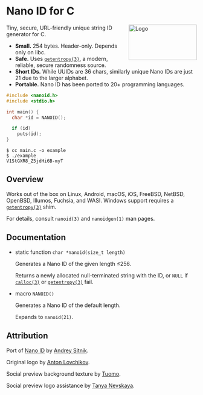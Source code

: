 # Nano ID for C

<img src="logo.svg" align="right" alt="Logo" width="180" height="94">

Tiny, secure, URL-friendly unique string ID generator for C.

- **Small.** 254 bytes. Header-only. Depends only on libc.
- **Safe.** Uses [`getentropy(3)`][], a modern, reliable, secure randomness source.
- **Short IDs.** While UUIDs are 36 chars, similarly unique Nano IDs are just 21 due to the larger alphabet.
- **Portable.** Nano ID has been ported to 20+ programming languages.

```c
#include <nanoid.h>
#include <stdio.h>

int main() {
  char *id = NANOID();

  if (id)
    puts(id);
}
```

```
$ cc main.c -o example
$ ./example
V1StGXR8_Z5jdHi6B-myT
```

## Overview

Works out of the box on Linux, Android, macOS, iOS, FreeBSD, NetBSD, OpenBSD,
Illumos, Fuchsia, and WASI. Windows support requires a [`getentropy(3)`][] shim.

For details, consult `nanoid(3)` and `nanoidgen(1)` man pages.

## Documentation

- static function `char *nanoid(size_t length)`
  
  Generates a Nano ID of the given length ≤256.

  Returns a newly allocated null-terminated string with the ID, or `NULL` if
  [`calloc(3)`][] or [`getentropy(3)`][] fail.

- macro `NANOID()`

  Generates a Nano ID of the default length.

  Expands to `nanoid(21)`.

[`calloc(3)`]: https://man7.org/linux/man-pages/man3/calloc.3.html
[`getentropy(3)`]: https://man7.org/linux/man-pages/man3/getentropy.3.html

## Attribution

Port of [Nano ID](https://github.com/ai/nanoid) by [Andrey Sitnik](https://sitnik.ru).

Original logo by [Anton Lovchikov](https://github.com/antiflasher).

Social preview background texture by [Tuomo](https://x.com/tuomodesign).

Social preview logo assistance by [Tanya Nevskaya](https://github.com/unparalloser).
